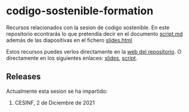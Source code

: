 # codigo-sostenible-formation

Recursos relacionados con la sesion de codigo sostenible. En este repositorio
econtrarás lo que pretendía decir en el documento [script.md](script.md) además
de las diapositivas en el fichero [slides.html](slides.html)

Estos recursos puedes verlos directamente en la [web del repositorio][github-pages].
O directamente en los siguientes enlaces: [slides], [script].

## Releases

Actualmente esta sesion se ha impartido:

1. CESINF, 2 de Diciembre de 2021

<!-- LINKS -->

[github-pages]: https://criskrus.github.io/codigo-sostenible-formation/
[script]: https://criskrus.github.io/codigo-sostenible-formation/script.md
[slides]: https://criskrus.github.io/codigo-sostenible-formation/slides.html